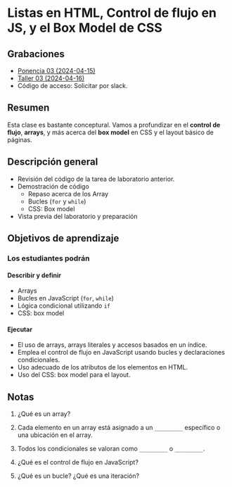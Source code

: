 # Listas en HTML, Control de flujo en JS, y el Box Model de CSS

## Grabaciones
- [Ponencia 03 (2024-04-15)](https://us06web.zoom.us/rec/share/8lfbdBSnuoDnegqhKPGU3PzYh775uzWUmcL-f3iOPhCjpimn4KpqhElObl6PMWXq.BjFEOBDcTtLbyRLy)
- [Taller 03 (2024-04-16)](https://us06web.zoom.us/rec/share/DNkk6PDaxxqQMw-Bd7FnJzJnsOyU4roIyfY_Ifv2Wh46Lf_Egoz_U4jLEj73RXj2.WyVwS2NWxBHjsGkL) 
- Código de acceso: Solicitar por slack.

## Resumen

Esta clase es bastante conceptural. Vamos a profundizar en el **control de flujo**, **arrays**, y más acerca del **box model** en CSS y el layout básico de páginas.

## Descripción general

- Revisión del código de la tarea de laboratorio anterior.
- Demostración de código
  - Repaso acerca de los Array
  - Bucles (`for` y `while`)
  - CSS: Box model 
- Vista previa del laboratorio y preparación

## Objetivos de aprendizaje

### Los estudiantes podrán

#### Describir y definir

- Arrays
- Bucles en JavaScript (`for`, `while`)
- Lógica condicional utilizando `if`
- CSS: box model

#### Ejecutar

- El uso de arrays, arrays literales y accesos basados en un índice.
- Emplea el control de flujo en JavaScript usando bucles y declaraciones condicionales.
- Uso adecuado de los atributos de los elementos en HTML.
- Uso del CSS: box model para el layout.

## Notas

1. ¿Qué es un array?

1. Cada elemento en un array está asignado a un `_________` específico o una ubicación en el array.

1. Todos los condicionales se valoran como `_________` o `_________`.

1. ¿Qué es el control de flujo en JavaScript?

1. ¿Qué es un bucle? ¿Qué es una iteración?
